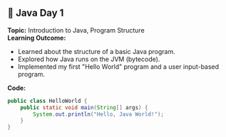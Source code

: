 ## 📅 **Java Day 1**  
**Topic:** Introduction to Java, Program Structure  
**Learning Outcome:**  
- Learned about the structure of a basic Java program.  
- Explored how Java runs on the JVM (bytecode).  
- Implemented my first "Hello World" program and a user input-based program.

**Code:**  
```java
public class HelloWorld {
    public static void main(String[] args) {
        System.out.println("Hello, Java World!");
    }
}
